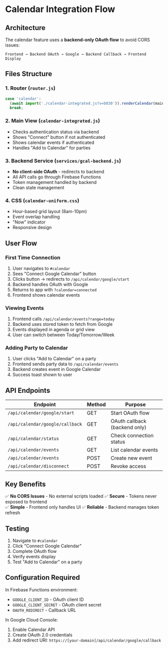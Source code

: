 # Calendar Integration Flow

## Architecture
The calendar feature uses a **backend-only OAuth flow** to avoid CORS issues:

```
Frontend → Backend OAuth → Google → Backend Callback → Frontend Display
```

## Files Structure

### 1. Router (`router.js`)
```javascript
case 'calendar':
  (await import('./calendar-integrated.js?v=b030')).renderCalendar(main);
  break;
```

### 2. Main View (`calendar-integrated.js`)
- Checks authentication status via backend
- Shows "Connect" button if not authenticated
- Shows calendar events if authenticated
- Handles "Add to Calendar" for parties

### 3. Backend Service (`services/gcal-backend.js`)
- **No client-side OAuth** - redirects to backend
- All API calls go through Firebase Functions
- Token management handled by backend
- Clean state management

### 4. CSS (`calendar-uniform.css`)
- Hour-based grid layout (8am-10pm)
- Event overlap handling
- "Now" indicator
- Responsive design

## User Flow

### First Time Connection
1. User navigates to `#calendar`
2. Sees "Connect Google Calendar" button
3. Clicks button → redirects to `/api/calendar/google/start`
4. Backend handles OAuth with Google
5. Returns to app with `?calendar=connected`
6. Frontend shows calendar events

### Viewing Events
1. Frontend calls `/api/calendar/events?range=today`
2. Backend uses stored token to fetch from Google
3. Events displayed in agenda or grid view
4. User can switch between Today/Tomorrow/Week

### Adding Party to Calendar
1. User clicks "Add to Calendar" on a party
2. Frontend sends party data to `/api/calendar/events`
3. Backend creates event in Google Calendar
4. Success toast shown to user

## API Endpoints

| Endpoint | Method | Purpose |
|----------|---------|---------|
| `/api/calendar/google/start` | GET | Start OAuth flow |
| `/api/calendar/google/callback` | GET | OAuth callback (backend only) |
| `/api/calendar/status` | GET | Check connection status |
| `/api/calendar/events` | GET | List calendar events |
| `/api/calendar/events` | POST | Create new event |
| `/api/calendar/disconnect` | POST | Revoke access |

## Key Benefits

✅ **No CORS Issues** - No external scripts loaded
✅ **Secure** - Tokens never exposed to frontend  
✅ **Simple** - Frontend only handles UI
✅ **Reliable** - Backend manages token refresh

## Testing

1. Navigate to `#calendar`
2. Click "Connect Google Calendar"
3. Complete OAuth flow
4. Verify events display
5. Test "Add to Calendar" on a party

## Configuration Required

In Firebase Functions environment:
- `GOOGLE_CLIENT_ID` - OAuth client ID
- `GOOGLE_CLIENT_SECRET` - OAuth client secret
- `OAUTH_REDIRECT` - Callback URL

In Google Cloud Console:
1. Enable Calendar API
2. Create OAuth 2.0 credentials
3. Add redirect URI: `https://[your-domain]/api/calendar/google/callback`